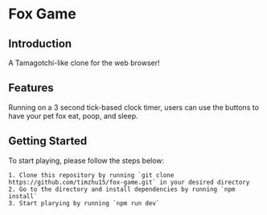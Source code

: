 # Fox Game

## Introduction

A Tamagotchi-like clone for the web browser!

## Features

Running on a 3 second tick-based clock timer, users can use the buttons to have your pet fox eat, poop, and sleep.

## Getting Started

To start playing, please follow the steps below:

```
1. Clone this repository by running `git clone https://github.com/timzhu15/fox-game.git` in your desired directory
2. Go to the directory and install dependencies by running `npm install`
3. Start plarying by running `npm run dev`
```
